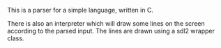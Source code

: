 This is a parser for a simple language, written in C.

There is also an interpreter which will draw some lines on the screen according to the parsed input. The lines are drawn using a sdl2 wrapper class.
